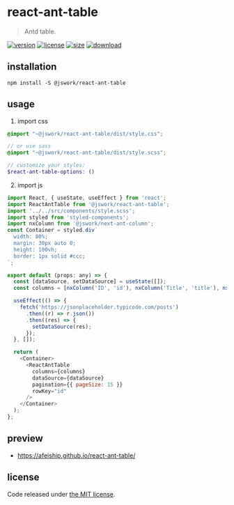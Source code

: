 # react-ant-table
> Antd table.

[![version][version-image]][version-url]
[![license][license-image]][license-url]
[![size][size-image]][size-url]
[![download][download-image]][download-url]

## installation
```shell
npm install -S @jswork/react-ant-table
```

## usage
1. import css
  ```scss
  @import "~@jswork/react-ant-table/dist/style.css";

  // or use sass
  @import "~@jswork/react-ant-table/dist/style.scss";

  // customize your styles:
  $react-ant-table-options: ()
  ```
2. import js
  ```js
  import React, { useState, useEffect } from 'react';
  import ReactAntTable from '@jswork/react-ant-table';
  import '../../src/components/style.scss';
  import styled from 'styled-components';
  import nxColumn from '@jswork/next-ant-column';
  const Container = styled.div`
    width: 80%;
    margin: 30px auto 0;
    height: 100vh;
    border: 1px solid #ccc;
  `;

  export default (props: any) => {
    const [dataSource, setDataSource] = useState([]);
    const columns = [nxColumn('ID', 'id'), nxColumn('Title', 'title'), nxColumn('UserId', 'userId')];

    useEffect(() => {
      fetch('https://jsonplaceholder.typicode.com/posts')
        .then((r) => r.json())
        .then((res) => {
          setDataSource(res);
        });
    }, []);

    return (
      <Container>
        <ReactAntTable
          columns={columns}
          dataSource={dataSource}
          pagination={{ pageSize: 15 }}
          rowKey="id"
        />
      </Container>
    );
  };

  ```

## preview
- https://afeiship.github.io/react-ant-table/

## license
Code released under [the MIT license](https://github.com/afeiship/react-ant-table/blob/master/LICENSE.txt).

[version-image]: https://img.shields.io/npm/v/@jswork/react-ant-table
[version-url]: https://npmjs.org/package/@jswork/react-ant-table

[license-image]: https://img.shields.io/npm/l/@jswork/react-ant-table
[license-url]: https://github.com/afeiship/react-ant-table/blob/master/LICENSE.txt

[size-image]: https://img.shields.io/bundlephobia/minzip/@jswork/react-ant-table
[size-url]: https://github.com/afeiship/react-ant-table/blob/master/dist/react-ant-table.min.js

[download-image]: https://img.shields.io/npm/dm/@jswork/react-ant-table
[download-url]: https://www.npmjs.com/package/@jswork/react-ant-table
